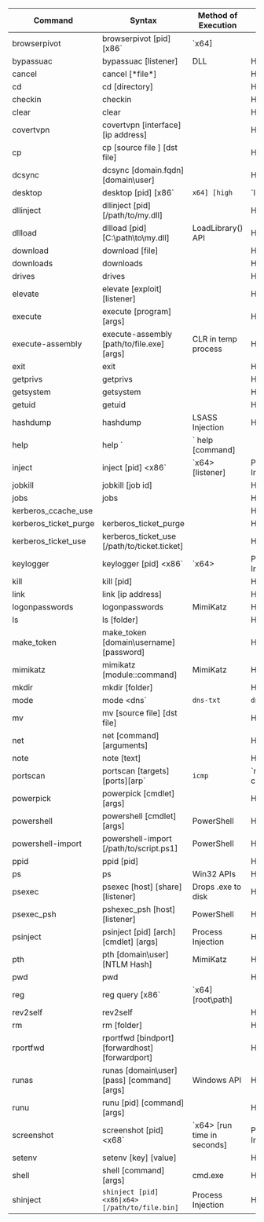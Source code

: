 | Command               | Syntax                                                      	| Method of Execution 	| More Info |
|-----------------------|---------------------------------------------------------------|-----------------------|-----------|
| browserpivot		  	| browserpivot [pid] [x86`|`x64]								| 					  	| HERE      |
| bypassuac				| bypassuac [listener]											| DLL				  	| HERE		|
| cancel				| cancel [\*file\*]												|					  	| HERE 	  	|
| cd 					| cd [directory]												| 					  	| HERE  	|
| checkin 				| checkin 														|   				  	| HERE      |
| clear					| clear 														| 					  	| HERE  	|
| covertvpn 			| covertvpn [interface] [ip address]							|					  	| HERE 	  	|
| cp 					| cp [source file ] [dst file]									|  					  	| HERE 	  	|
| dcsync				| dcsync [domain.fqdn] [domain\user]							| 					  	| HERE      |
| desktop 				| desktop [pid] [x86`|`x64] [high`|`low]						| Injects VNC Serer	  	| HERE 	  	|
| dllinject 			| dllinject [pid] [/path/to/my.dll]								|					  	| HERE      |
| dllload 				| dllload [pid] [C:\path\to\my.dll]								| LoadLibrary()	API	  	| HERE 	  	|
| download	 			| download [file]												|					  	| HERE  	|
| downloads 			| downloads													    |					  	| HERE 		|
| drives				| drives														|						| HERE 		|
| elevate				| elevate [exploit] [listener]									| 						| HERE 		|
| execute 				| execute [program] [args]										|						| HERE 		|
| execute-assembly		| execute-assembly [path/to/file.exe] [args]					| CLR in temp process	| HERE		|
| exit 					| exit 															|						| HERE		|
| getprivs				| getprivs														|						| HERE		|
| getsystem				| getsystem														| 						| HERE		|
| getuid				| getuid														|						| HERE		|
| hashdump				| hashdump														| LSASS Injection		| HERE		|
| help					| help `|` help [command]										|						| HERE		|
| inject 				| inject [pid] <x86`|`x64> [listener]							| Process Injection 	| HERE		|
| jobkill				| jobkill [job id]												|						| HERE 		|
| jobs					| jobs															|						| HERE 		|
| kerberos_ccache_use	| 																|						| HERE 		|
| kerberos_ticket_purge | kerberos_ticket_purge 										| 						| HERE		|
| kerberos_ticket_use	| kerberos_ticket_use [/path/to/ticket.ticket]					| 						| HERE		|
| keylogger				| keylogger [pid] <x86`|`x64>									| Process Injection 	| HERE 		|			
| kill 					| kill [pid]													| 						| HERE 		|
| link 					| link [ip address]												| 						| HERE 		|
| logonpasswords 		| logonpasswords												| MimiKatz				| HERE 		|
| ls 					| ls [folder]													| 						| HERE 		|
| make_token			| make_token [domain\username] [password]						| 						| HERE 		|
| mimikatz 				| mimikatz [module::command] <args>								| MimiKatz 				| HERE 		|
| mkdir 				| mkdir [folder]												| 						| HERE 		|
| mode 					| mode <dns`|`dns-txt`|`dns6`|`http`|`smb>						|						| HERE 		|
| mv					| mv [source file] [dst file]									| 						| HERE 		|
| net 					| net [command][arguments]										|						| HERE 		|
| note					| note [text]													|						| HERE 		|
| portscan				| portscan [targets][ports][arp`|`icmp`|`none][max connections]	| Process Injection 	| HERE 		|
| powerpick				| powerpick [cmdlet] [args]										|						| HERE 		|
| powershell			| powershell [cmdlet] [args]									| PowerShell 			| HERE 		|
| powershell-import		| powershell-import [/path/to/script.ps1]						| PowerShell 			| HERE  	|
| ppid 					| ppid [pid]													|						| HERE 		|
| ps 					| ps 															| Win32 APIs			| HERE 		|
| psexec				| psexec [host] [share] [listener] 								| Drops .exe to disk 	| HERE 		|
| psexec_psh			| pshexec_psh [host] [listener]									| PowerShell 			| HERE 		|
| psinject				| psinject [pid] [arch] [cmdlet] [args]							| Process Injection		| HERE 		|
| pth 					| pth [domain\user] [NTLM Hash]									| MimiKatz 				| HERE 		|
| pwd 					| pwd 															| 						| HERE 		|
| reg 					| reg query [x86`|`x64] [root\path]								|						| HERE 		|
| rev2self				| rev2self														| 						| HERE 		|
| rm 					| rm [folder]													| 						| HERE 		|
| rportfwd				| rportfwd [bindport] [forwardhost] [forwardport]				| 						| HERE 		|
| runas					| runas [domain\user] [pass] [command] [args]					| Windows API 			| HERE 		|
| runu 					| runu [pid] [command] [args]									|						| HERE 		|
| screenshot 			| screenshot [pid] <x68`|`x64> [run time in seconds]			| Process Injection 	| HERE 		|
| setenv				| setenv [key] [value]											| 						| HERE 		|
| shell 				| shell [command] [args]										| cmd.exe 				| HERE 		|
| shinject				| `shinject [pid] <x86\|x64> [/path/to/file.bin]`				| Process Injection 	| HERE 		|
